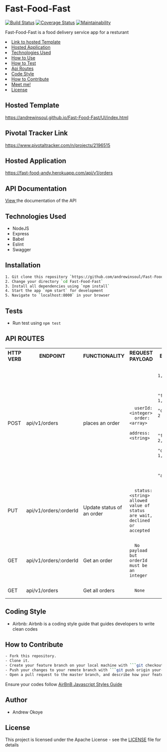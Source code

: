 # Fast-Food-Fast 
[![Build Status](https://travis-ci.org/andrewinsoul/Fast-Food-Fast.svg?branch=ch-travis-setup-%23160604147)](https://travis-ci.org/andrewinsoul/Fast-Food-Fast) [![Coverage Status](https://coveralls.io/repos/github/andrewinsoul/Fast-Food-Fast/badge.svg?branch=develop)](https://coveralls.io/github/andrewinsoul/Fast-Food-Fast?branch=develop) [![Maintainability](https://api.codeclimate.com/v1/badges/d466de052d04cda61804/maintainability)](https://codeclimate.com/github/andrewinsoul/Fast-Food-Fast/maintainability)

Fast-Food-Fast is a food delivery service app for a resturant
<p align="center"> 
  <li><a href="#Hosted Template">Link to hosted Template</a></li>
  <li><a href="#Technologies Used">Hosted Application</a></li>
  <li><a href="#Technologies Used">Technologies Used</a></li>
  <li><a href="#Installation">How to Use</a></li>
  <li><a href="#Tests">How to Test</a></li>
  <li><a href="#Api Routes">Api Routes</a></li>
  <li><a href="#Coding Style">Code Style</a></li>
  <li><a href="#How to Contribute">How to Contribute</a></li>
  <li><a href="#Author">Meet me!</a></li>
  <li><a href="#License">License</a></li>
</p>

## Hosted Template

https://andrewinsoul.github.io/Fast-Food-Fast/UI/index.html

<h2 id="Pivotal Tracker Link"> Pivotal Tracker Link </h2>

https://www.pivotaltracker.com/n/projects/2196515

## Hosted Application
https://fast-food-andy.herokuapp.com/api/v1/orders

## API Documentation
<a href='https://fast-food-andy.herokuapp.com/api/v1/api-docs'>View </a>the documentation of the API

## Technologies Used
- NodeJS
- Express
- Babel
- Eslint
- Swagger

## Installation

```bash
1. Git clone this repository `https://github.com/andrewinsoul/Fast-Food-Fast.git`
2. Change your directory `cd Fast-Food-Fast`
3. Install all dependencies using `npm install`
4. Start the app `npm start` for development
5. Navigate to `localhost:8000` in your browser
```

## Tests

- Run test using `npm test`

## API ROUTES
<table>
  <tr>
    <th>HTTP VERB</th>
    <th>ENDPOINT</th>
    <th>FUNCTIONALITY</th>
    <th>REQUEST PAYLOAD</th>
    <th>EXAMPLE</th>
  </tr>
  <tr>
    <td>POST</td> 
    <td>api/v1/orders</td>  
    <td>places an order</td>
    <td>

      userId: <integer>
      order: <array>
      address: <string>
  </td>
    <td>
    
      userId: 1,
      order: [
        {
          "foodId": 1,
          "quantity: 2
        },
        {
          "foodId": 2,
          "quantity": 1,
        }
      ],
      address: "address"    
  </td>
  </tr>

  <tr>
    <td>PUT</td> 
    <td>api/v1/orders/:orderId</td>  
    <td>Update status of an order</td>
    <td>

      status: <string> allowed value of status are wait, declined or accepted

  </td>
  <td>

  
</td>
  </tr>

  <tr>
    <td>GET</td> 
    <td>api/v1/orders/:orderId</td> 
    <td>Get an order</td>
    <td>

      No payload but orderId must be an integer
  </td>
  </tr>

  <tr>
    <td>GET</td> 
    <td>api/v1/orders</td> 
    <td>Get all orders</td>
    <td>

      None
  </td>
  </tr>
</table>

## Coding Style

- Airbnb: Airbnb is a coding style guide that guides developers to write clean codes

## How to Contribute

```bash
- Fork this repository.
- Clone it.
- Create your feature branch on your local machine with ```git checkout -b your-feature-branch```
- Push your changes to your remote branch with ```git push origin your-feature-branch```
- Open a pull request to the master branch, and describe how your feature works
````
Ensure your codes follow [AirBnB Javascript Styles Guide](https://github.com/airbnb/javascript)


## Author

- Andrew Okoye

## License

This project is licensed under the Apache License - see the [LICENSE](LICENSE) file for details
